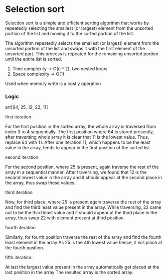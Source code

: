 # Selection sort

Selection sort is a simple and efficient sorting algorithm that works by repeatedly selecting the smallest (or largest) element from the unsorted portion of the list and moving it to the sorted portion of the list.

The algorithm repeatedly selects the smallest (or largest) element from the unsorted portion of the list and swaps it with the first element of the unsorted part. This process is repeated for the remaining unsorted portion until the entire list is sorted.

1. Time complexity -> O(n ^ 2), two nested loops
2. Space complexity -> O(1)

Used when memory write is a costly operation

### Logic

arr[64, 25, 12, 22, 11]

first iteration

For the first position in the sorted array, the whole array is traversed from index 0 to 4 sequentially. The first position where 64 is stored presently, after traversing whole array it is clear that 11 is the lowest value.
Thus, replace 64 with 11. After one iteration 11, which happens to be the least value in the array, tends to appear in the first position of the sorted list.

second iteration

For the second position, where 25 is present, again traverse the rest of the array in a sequential manner.
After traversing, we found that 12 is the second lowest value in the array and it should appear at the second place in the array, thus swap these values.

third iteration

Now, for third place, where 25 is present again traverse the rest of the array and find the third least value present in the array.
While traversing, 22 came out to be the third least value and it should appear at the third place in the array, thus swap 22 with element present at third position.

fourth iteration

Similarly, for fourth position traverse the rest of the array and find the fourth least element in the array
As 25 is the 4th lowest value hence, it will place at the fourth position.

fifth iteration:

At last the largest value present in the array automatically get placed at the last position in the array
The resulted array is the sorted array.
